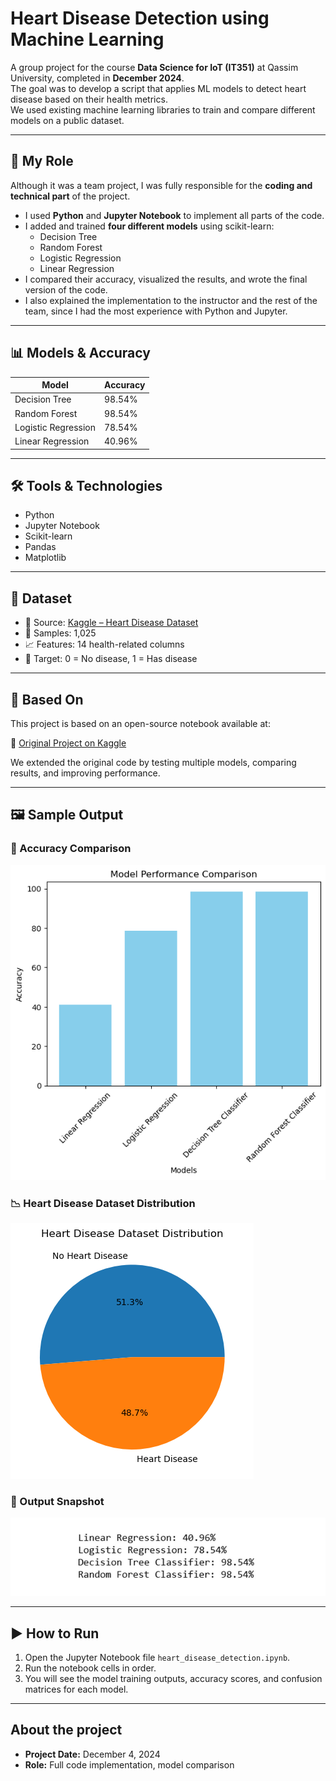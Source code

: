 # Heart Disease Detection using Machine Learning

A group project for the course **Data Science for IoT (IT351)** at Qassim University, completed in **December 2024**.  
The goal was to develop a script that applies ML models to detect heart disease based on their health metrics.  
We used existing machine learning libraries to train and compare different models on a public dataset.

---

## 🧩 My Role

Although it was a team project, I was fully responsible for the **coding and technical part** of the project.

- I used **Python** and **Jupyter Notebook** to implement all parts of the code.
- I added and trained **four different models** using scikit-learn:
  - Decision Tree  
  - Random Forest  
  - Logistic Regression  
  - Linear Regression
- I compared their accuracy, visualized the results, and wrote the final version of the code.
- I also explained the implementation to the instructor and the rest of the team, since I had the most experience with Python and Jupyter.

---

## 📊 Models & Accuracy

| Model                | Accuracy   |
|---------------------|------------|
| Decision Tree        | 98.54%     |
| Random Forest        | 98.54%     |
| Logistic Regression  | 78.54%     |
| Linear Regression    | 40.96%     |

---

## 🛠️ Tools & Technologies

- Python
- Jupyter Notebook
- Scikit-learn
- Pandas
- Matplotlib

---

## 📂 Dataset

- 📌 Source: [Kaggle – Heart Disease Dataset]([https://www.kaggle.com/datasets/johnsmith88/heart-disease-dataset](https://www.kaggle.com/datasets/johnsmith88/heart-disease-dataset))
- 🧪 Samples: 1,025
- 📈 Features: 14 health-related columns
- 🎯 Target: 0 = No disease, 1 = Has disease

---

## 📎 Based On

This project is based on an open-source notebook available at:

🔗 [Original Project on Kaggle]([https://www.kaggle.com/code/syedsaqib1101/heart-disease-prediction-using-machine-learning](https://www.kaggle.com/code/syedali110/heart-disease-detection/notebook))

We extended the original code by testing multiple models, comparing results, and improving performance.


---

## 🖼️ Sample Output

### 🎯 Accuracy Comparison
![Accuracy Chart](images/accuracy_chart.png)

### 📉 Heart Disease Dataset Distribution
![Heart Disease Dataset Distribution](images/Heart_Disease_Dataset_Distribution.png)

### 🧾 Output Snapshot
![Sample Output](images/sample_output.png)

---

## ▶️ How to Run

1. Open the Jupyter Notebook file `heart_disease_detection.ipynb`.
2. Run the notebook cells in order.
3. You will see the model training outputs, accuracy scores, and confusion matrices for each model.

---

## About the project
  
- **Project Date:** December 4, 2024  
- **Role:** Full code implementation, model comparison
